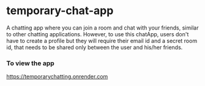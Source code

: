 # temporary-chat-app
A chatting app where you can join a room and chat with your friends, similar to other chatting applications.
However, to use this chatApp, users don't have to create a profile but they will require their email id and a secret room id, that needs to be shared 
only between the user and his/her friends.
### To view the app
https://temporarychatting.onrender.com
